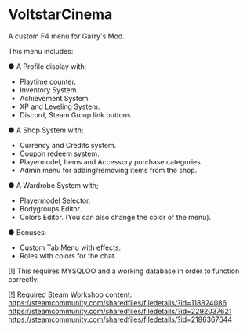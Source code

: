 # VoltstarCinema
A custom F4 menu for Garry's Mod.

This menu includes:

● A Profile display with;
- Playtime counter.
- Inventory System.
- Achievement System.
- XP and Leveling System.
- Discord, Steam Group link buttons.

● A Shop System with;
- Currency and Credits system.
- Coupon redeem system.
- Playermodel, Items and Accessory purchase categories.
- Admin menu for adding/removing items from the shop.

● A Wardrobe System with;
- Playermodel Selector.
- Bodygroups Editor.
- Colors Editor. (You can also change the color of the menu).

● Bonuses:
- Custom Tab Menu with effects.
- Roles with colors for the chat.

[!] This requires MYSQLOO and a working database in order to function correctly.

[!] Required Steam Workshop content:
https://steamcommunity.com/sharedfiles/filedetails/?id=118824086
https://steamcommunity.com/sharedfiles/filedetails/?id=2292037621
https://steamcommunity.com/sharedfiles/filedetails/?id=2186367644
